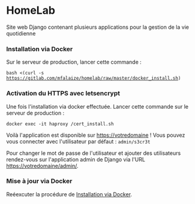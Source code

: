 HomeLab
=======

Site web Django contenant plusieurs applications pour la gestion de la vie quotidienne

### Installation via Docker

Sur le serveur de production, lancer cette commande :

<code>bash <(curl -s https://gitlab.com/mfalaize/homelab/raw/master/docker_install.sh)</code>

### Activation du HTTPS avec letsencrypt

Une fois l'installation via docker effectuée. Lancer cette commande sur le serveur de production :

<code>docker exec -it haproxy /cert_install.sh</code>

Voilà l'application est disponible sur [https://votredomaine](#) ! Vous pouvez vous connecter avec l'utilisateur par défaut : <code>admin/s3cr3t</code>

Pour changer le mot de passe de l'utilisateur et ajouter des utilisateurs rendez-vous sur l'application admin de Django via l'URL [https://votredomaine/admin/](#).

### Mise à jour via Docker

Reéexcuter la procédure de [Installation via Docker](#installation-via-docker).